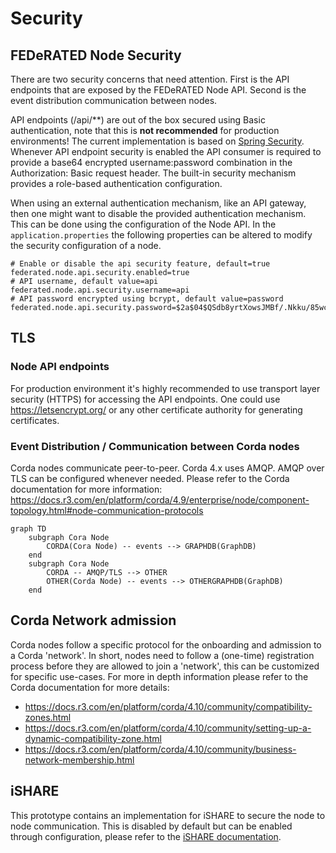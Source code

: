 # Security

## FEDeRATED Node Security

There are two security concerns that need attention. First is the API endpoints that are exposed by the FEDeRATED Node API. 
Second is the event distribution communication between nodes.

API endpoints (/api/**) are out of the box secured using Basic authentication, note that this is **not recommended** for production environments!
The current implementation is based on [Spring Security](https://spring.io/projects/spring-security).
Whenever API endpoint security is enabled the API consumer is required to provide a base64 encrypted username:password combination in the Authorization: Basic request header.
The built-in security mechanism provides a role-based authentication configuration. 

When using an external authentication mechanism, like an API gateway, then one might want to disable the provided authentication mechanism. This can be
done using the configuration of the Node API. In the `application.properties` the following properties can be altered to modify the security configuration of a node.

```properties
# Enable or disable the api security feature, default=true
federated.node.api.security.enabled=true
# API username, default value=api
federated.node.api.security.username=api
# API password encrypted using bcrypt, default value=password
federated.node.api.security.password=$2a$04$QSdb8yrtXowsJMBf/.Nkku/85wceyamR4LPArNCwE264bXtATef8m
```

## TLS

### Node API endpoints

For production environment it's highly recommended to use transport layer security (HTTPS) for accessing the API endpoints. One could use https://letsencrypt.org/ or any other certificate authority for generating certificates.

### Event Distribution / Communication between Corda nodes

Corda nodes communicate peer-to-peer. Corda 4.x uses AMQP. AMQP over TLS can be configured whenever needed. Please refer to the Corda documentation for more information: https://docs.r3.com/en/platform/corda/4.9/enterprise/node/component-topology.html#node-communication-protocols

```mermaid
graph TD
    subgraph Cora Node 
        CORDA(Cora Node) -- events --> GRAPHDB(GraphDB)
    end
    subgraph Cora Node
        CORDA -- AMQP/TLS --> OTHER
        OTHER(Corda Node) -- events --> OTHERGRAPHDB(GraphDB)
    end
```

## Corda Network admission

Corda nodes follow a specific protocol for the onboarding and admission to a Corda 'network'. In short, nodes need to follow a (one-time) registration
process before they are allowed to join a 'network', this can be customized for specific use-cases. For more in depth information please refer to the Corda documentation for more details:

* https://docs.r3.com/en/platform/corda/4.10/community/compatibility-zones.html
* https://docs.r3.com/en/platform/corda/4.10/community/setting-up-a-dynamic-compatibility-zone.html
* https://docs.r3.com/en/platform/corda/4.10/community/business-network-membership.html

## iSHARE

This prototype contains an implementation for iSHARE to secure the node to node communication. This is disabled by default but can be enabled through configuration, please refer to the [iSHARE documentation](ishare.md).